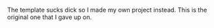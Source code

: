 The template sucks dick so I made my own project instead. This is the original one that I gave up on.
